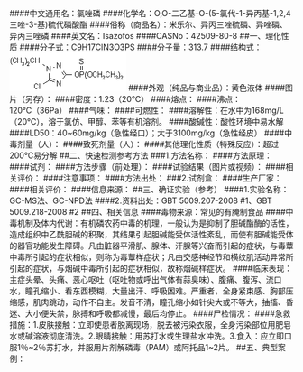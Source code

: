 ####中文通用名：氯唑磷
####化学名：O,O-二乙基-O-(5-氯代-1-异丙基-1,2,4三唑-3-基)硫代磷酸酯
####俗称（商品名）：米乐尔、异丙三唑硫磷、异唑磷、异丙三唑磷
####英文名：Isazofos
####CASNo：42509-80-8
##一、理化性质
####分子式：C9H17ClN3O3PS
####分子量：313.7
####结构式：![结构式](./assets/duwu/氯唑磷/@0结构式.gif)
####外观（纯品与商业品）：黄色液体
####图片（另存）：
####密度：1.23（20℃）
####熔点：
####沸点：120℃（36Pa）
####气味：
####可燃性：
####溶解性：在水中为168mg/L（20℃），溶于氯仿、甲醇、苯等有机溶剂。
####酸碱性：酸性环境中易水解
####LD50：40~60mg/kg（急性经口）；大于3100mg/kg（急性经皮）
####中毒剂量（人）：
####致死剂量（人）：
####其他理化性质（特殊反应）：超过200℃易分解
##二、快速检测参考方法
###1.方法名称：
####方法原理：
####试剂：
####方法步骤（前处理）：
####试验结果（图片或视频）：
####相关评价：
####注意事项：
####方法出处：
###2.试剂盒：
####生产厂家：
####相关评价：
####信息来源：
##三、确证实验（参考）
####1.实验名称：GC-MS法、GC-NPD法
####2.资料出处：GBT 5009.207-2008 #1、GBT 5009.218-2008 #2
##四、相关信息
####毒物来源：常见的有腌制食品
####中毒机制及体内代谢：有机磷农药中毒的机理，一般认为是抑制了胆碱酯酶的活性，造成组织中乙酰胆碱的积聚，其结果引起胆碱能受体活性紊乱，而使有胆碱能受体的器官功能发生障碍。凡由脏器平滑肌、腺体、汗腺等兴奋而引起的症状，与毒蕈中毒所引起的症状相似，则称为毒蕈样症状；凡由交感神经节和横纹肌活动异常所引起的症状，与烟碱中毒所引起的症状相似，故称烟碱样症状。
####临床表现：主症头晕、头痛、恶心呕吐（呕吐物或呼出气体有蒜臭味）、腹痛、腹泻、流口水，瞳孔缩小、看东西模糊，大量出汗、呼吸困难。严重者，全身紧束感、胸部压缩感，肌肉跳动，动作不自主。发音不清，瞳孔缩小如针尖大或不等大，抽搐、昏迷、大小便失禁，脉搏和呼吸都减慢，最后均停止。
####尸检情况：
####急救措施：1.皮肤接触：立即使患者脱离现场，脱去被污染衣服，全身污染部位用肥皂水或碱溶液彻底清洗。2.眼睛接触：用苏打水或生理盐水冲洗。3.食入：应立即口服1％~2％苏打水，并服用片剂解磷毒（PAM）或阿托品1~2片。
##五、典型案例：
